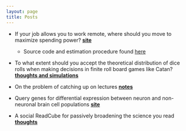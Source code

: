 ```yaml
---
layout: page
title: Posts
---
```


* If your job allows you to work remote, where should you move to maximize spending power? **[site](shiny/income_ranker.html)** 
    * Source code and estimation procedure found [here](https://github.com/aditharun/income_distr)

* To what extent should you accept the theoretical distribution of dice rolls when making decisions in finite roll board games like Catan? **[thoughts and simulations](posts/catan-dice-roll-distributions.md)**

* On the problem of catching up on lectures **[notes](posts/lecture-catch-up.md)** 

* Query genes for differential expression between neuron and non-neuronal brain cell populations **[site](shiny/allen_shiny.html)**

* A social ReadCube for passively broadening the science you read **[thoughts](posts/paper-sharing-platform.md)**